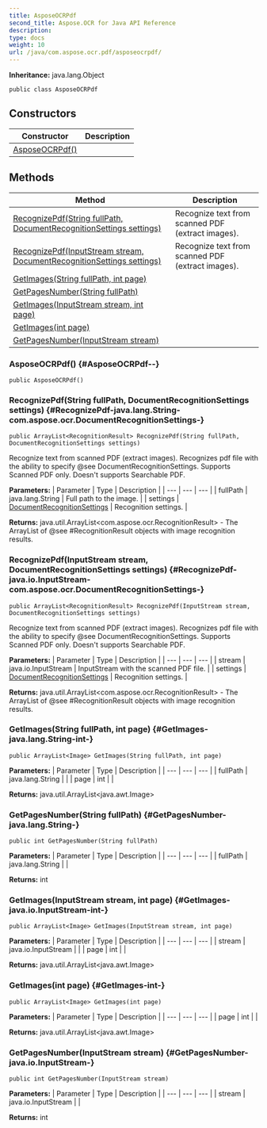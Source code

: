 ```yaml
---
title: AsposeOCRPdf
second_title: Aspose.OCR for Java API Reference
description: 
type: docs
weight: 10
url: /java/com.aspose.ocr.pdf/asposeocrpdf/
---
```


**Inheritance:**
java.lang.Object
```
public class AsposeOCRPdf
```
## Constructors

| Constructor | Description |
| --- | --- |
| [AsposeOCRPdf()](#AsposeOCRPdf--) |  |
## Methods

| Method | Description |
| --- | --- |
| [RecognizePdf(String fullPath, DocumentRecognitionSettings settings)](#RecognizePdf-java.lang.String-com.aspose.ocr.DocumentRecognitionSettings-) | Recognize text from scanned PDF (extract images). |
| [RecognizePdf(InputStream stream, DocumentRecognitionSettings settings)](#RecognizePdf-java.io.InputStream-com.aspose.ocr.DocumentRecognitionSettings-) | Recognize text from scanned PDF (extract images). |
| [GetImages(String fullPath, int page)](#GetImages-java.lang.String-int-) |  |
| [GetPagesNumber(String fullPath)](#GetPagesNumber-java.lang.String-) |  |
| [GetImages(InputStream stream, int page)](#GetImages-java.io.InputStream-int-) |  |
| [GetImages(int page)](#GetImages-int-) |  |
| [GetPagesNumber(InputStream stream)](#GetPagesNumber-java.io.InputStream-) |  |
### AsposeOCRPdf() {#AsposeOCRPdf--}
```
public AsposeOCRPdf()
```


### RecognizePdf(String fullPath, DocumentRecognitionSettings settings) {#RecognizePdf-java.lang.String-com.aspose.ocr.DocumentRecognitionSettings-}
```
public ArrayList<RecognitionResult> RecognizePdf(String fullPath, DocumentRecognitionSettings settings)
```


Recognize text from scanned PDF (extract images). Recognizes pdf file with the ability to specify @see DocumentRecognitionSettings. Supports Scanned PDF only. Doesn't supports Searchable PDF.

**Parameters:**
| Parameter | Type | Description |
| --- | --- | --- |
| fullPath | java.lang.String | Full path to the image. |
| settings | [DocumentRecognitionSettings](../../com.aspose.ocr/documentrecognitionsettings) | Recognition settings. |

**Returns:**
java.util.ArrayList<com.aspose.ocr.RecognitionResult> - The ArrayList of @see \#RecognitionResult objects with image recognition results.
### RecognizePdf(InputStream stream, DocumentRecognitionSettings settings) {#RecognizePdf-java.io.InputStream-com.aspose.ocr.DocumentRecognitionSettings-}
```
public ArrayList<RecognitionResult> RecognizePdf(InputStream stream, DocumentRecognitionSettings settings)
```


Recognize text from scanned PDF (extract images). Recognizes pdf file with the ability to specify @see DocumentRecognitionSettings. Supports Scanned PDF only. Doesn't supports Searchable PDF.

**Parameters:**
| Parameter | Type | Description |
| --- | --- | --- |
| stream | java.io.InputStream | InputStream with the scanned PDF file. |
| settings | [DocumentRecognitionSettings](../../com.aspose.ocr/documentrecognitionsettings) | Recognition settings. |

**Returns:**
java.util.ArrayList<com.aspose.ocr.RecognitionResult> - The ArrayList of @see \#RecognitionResult objects with image recognition results.
### GetImages(String fullPath, int page) {#GetImages-java.lang.String-int-}
```
public ArrayList<Image> GetImages(String fullPath, int page)
```




**Parameters:**
| Parameter | Type | Description |
| --- | --- | --- |
| fullPath | java.lang.String |  |
| page | int |  |

**Returns:**
java.util.ArrayList<java.awt.Image>
### GetPagesNumber(String fullPath) {#GetPagesNumber-java.lang.String-}
```
public int GetPagesNumber(String fullPath)
```




**Parameters:**
| Parameter | Type | Description |
| --- | --- | --- |
| fullPath | java.lang.String |  |

**Returns:**
int
### GetImages(InputStream stream, int page) {#GetImages-java.io.InputStream-int-}
```
public ArrayList<Image> GetImages(InputStream stream, int page)
```




**Parameters:**
| Parameter | Type | Description |
| --- | --- | --- |
| stream | java.io.InputStream |  |
| page | int |  |

**Returns:**
java.util.ArrayList<java.awt.Image>
### GetImages(int page) {#GetImages-int-}
```
public ArrayList<Image> GetImages(int page)
```




**Parameters:**
| Parameter | Type | Description |
| --- | --- | --- |
| page | int |  |

**Returns:**
java.util.ArrayList<java.awt.Image>
### GetPagesNumber(InputStream stream) {#GetPagesNumber-java.io.InputStream-}
```
public int GetPagesNumber(InputStream stream)
```




**Parameters:**
| Parameter | Type | Description |
| --- | --- | --- |
| stream | java.io.InputStream |  |

**Returns:**
int

